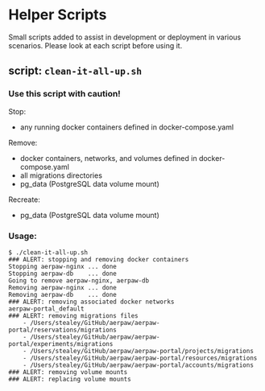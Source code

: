 # Helper Scripts

Small scripts added to assist in development or deployment in various scenarios. Please look at each script before using it.

## script: `clean-it-all-up.sh`

### Use this script with caution!

Stop:

- any running docker containers defined in docker-compose.yaml

Remove: 

- docker containers, networks, and volumes defined in docker-compose.yaml
- all migrations directories
- pg_data (PostgreSQL data volume mount)

Recreate:

- pg_data (PostgreSQL data volume mount)


### Usage:

```
$ ./clean-it-all-up.sh
### ALERT: stopping and removing docker containers
Stopping aerpaw-nginx ... done
Stopping aerpaw-db    ... done
Going to remove aerpaw-nginx, aerpaw-db
Removing aerpaw-nginx ... done
Removing aerpaw-db    ... done
### ALERT: removing associated docker networks
aerpaw-portal_default
### ALERT: removing migrations files
    - /Users/stealey/GitHub/aerpaw/aerpaw-portal/reservations/migrations
    - /Users/stealey/GitHub/aerpaw/aerpaw-portal/experiments/migrations
    - /Users/stealey/GitHub/aerpaw/aerpaw-portal/projects/migrations
    - /Users/stealey/GitHub/aerpaw/aerpaw-portal/resources/migrations
    - /Users/stealey/GitHub/aerpaw/aerpaw-portal/accounts/migrations
### ALERT: removing volume mounts
### ALERT: replacing volume mounts
```


